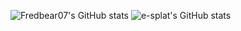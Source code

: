 ![Fredbear07's GitHub stats](https://github-readme-stats.vercel.app/api?username=Fredbear07&show_icons=true&theme=radical)
![e-splat's GitHub stats](https://github-readme-stats.vercel.app/api?username=e-splat&show_icons=true&theme=radical)
